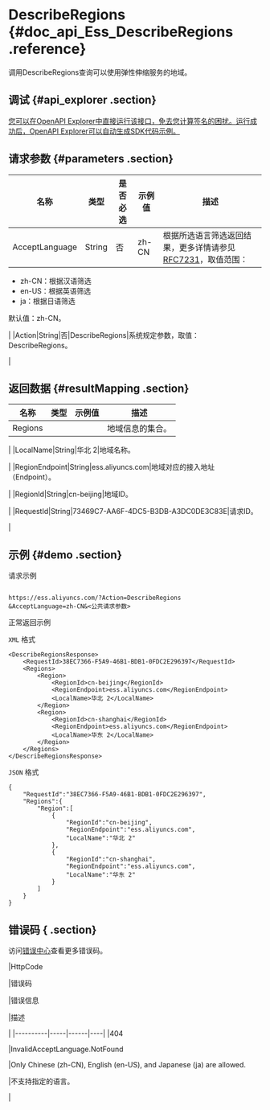 # DescribeRegions {#doc_api_Ess_DescribeRegions .reference}

调用DescribeRegions查询可以使用弹性伸缩服务的地域。

## 调试 {#api_explorer .section}

[您可以在OpenAPI Explorer中直接运行该接口，免去您计算签名的困扰。运行成功后，OpenAPI Explorer可以自动生成SDK代码示例。](https://api.aliyun.com/#product=Ess&api=DescribeRegions&type=RPC&version=2014-08-28)

## 请求参数 {#parameters .section}

|名称|类型|是否必选|示例值|描述|
|--|--|----|---|--|
|AcceptLanguage|String|否|zh-CN|根据所选语言筛选返回结果，更多详情请参见[RFC7231](https://tools.ietf.org/html/rfc7231)，取值范围：

 -   zh-CN：根据汉语筛选
-   en-US：根据英语筛选
-   ja：根据日语筛选

 默认值：zh-CN。

 |
|Action|String|否|DescribeRegions|系统规定参数，取值：DescribeRegions。

 |

## 返回数据 {#resultMapping .section}

|名称|类型|示例值|描述|
|--|--|---|--|
|Regions| | |地域信息的集合。

 |
|LocalName|String|华北 2|地域名称。

 |
|RegionEndpoint|String|ess.aliyuncs.com|地域对应的接入地址（Endpoint）。

 |
|RegionId|String|cn-beijing|地域ID。

 |
|RequestId|String|73469C7-AA6F-4DC5-B3DB-A3DC0DE3C83E|请求ID。

 |

## 示例 {#demo .section}

请求示例

``` {#request_demo}

https://ess.aliyuncs.com/?Action=DescribeRegions
&AcceptLanguage=zh-CN&<公共请求参数>

```

正常返回示例

`XML` 格式

``` {#xml_return_success_demo}
<DescribeRegionsResponse>
    <RequestId>38EC7366-F5A9-46B1-BDB1-0FDC2E296397</RequestId>
    <Regions>
        <Region>
            <RegionId>cn-beijing</RegionId>
            <RegionEndpoint>ess.aliyuncs.com</RegionEndpoint>
            <LocalName>华北 2</LocalName>
        </Region>
        <Region>
            <RegionId>cn-shanghai</RegionId>
            <RegionEndpoint>ess.aliyuncs.com</RegionEndpoint>
            <LocalName>华东 2</LocalName>
        </Region>
    </Regions>
</DescribeRegionsResponse>
```

`JSON` 格式

``` {#json_return_success_demo}
{
	"RequestId":"38EC7366-F5A9-46B1-BDB1-0FDC2E296397",
	"Regions":{
		"Region":[
			{
				"RegionId":"cn-beijing",
				"RegionEndpoint":"ess.aliyuncs.com",
				"LocalName":"华北 2"
			},
			{
				"RegionId":"cn-shanghai",
				"RegionEndpoint":"ess.aliyuncs.com",
				"LocalName":"华东 2"
			}
		]
	}
}
```

## 错误码 { .section}

访问[错误中心](https://error-center.aliyun.com/status/product/Ess)查看更多错误码。

|HttpCode

|错误码

|错误信息

|描述

|
|----------|-----|------|----|
|404

|InvalidAcceptLanguage.NotFound

|Only Chinese \(zh-CN\), English \(en-US\), and Japanese \(ja\) are allowed.

|不支持指定的语言。

|

